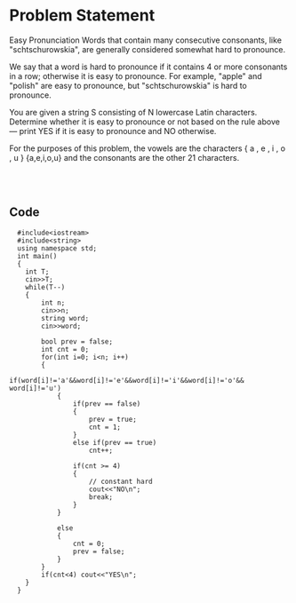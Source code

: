 # Problem Statement
Easy Pronunciation
Words that contain many consecutive consonants, like "schtschurowskia", are generally considered somewhat hard to pronounce.

We say that a word is hard to pronounce if it contains 
4 or more consonants in a row; otherwise it is easy to pronounce. For example, "apple" and "polish" are easy to pronounce, but "schtschurowskia" is hard to pronounce.

You are given a string 
S consisting of 
N lowercase Latin characters. Determine whether it is easy to pronounce or not based on the rule above — print YES if it is easy to pronounce and NO otherwise.

For the purposes of this problem, the vowels are the characters 
{
a
,
e
,
i
,
o
,
u
}
{a,e,i,o,u} and the consonants are the other 
21 characters.

<br><br>

## Code
````
  #include<iostream>
  #include<string>
  using namespace std;
  int main()
  {
  	int T;
  	cin>>T;
  	while(T--)
  	{
  		int n;
  		cin>>n;
  		string word;
  		cin>>word;
  
  		bool prev = false;
  		int cnt = 0;
  		for(int i=0; i<n; i++)
  		{
  			if(word[i]!='a'&&word[i]!='e'&&word[i]!='i'&&word[i]!='o'&& word[i]!='u')
  			{
  				if(prev == false) 
  				{
  					prev = true;
  					cnt = 1;
  				}
  				else if(prev == true)
  					cnt++;
  
  				if(cnt >= 4)
  				{
  					// constant hard
  					cout<<"NO\n";
  					break;
  				}
  			}
  
  			else
  			{
  				cnt = 0;
  				prev = false;
  			}
  		}
  		if(cnt<4) cout<<"YES\n";
  	}
  }

````
